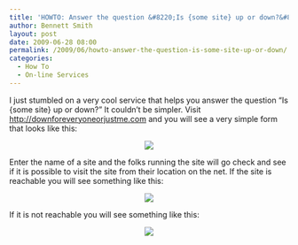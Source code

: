 ```yaml
---
title: 'HOWTO: Answer the question &#8220;Is {some site} up or down?&#8221;'
author: Bennett Smith
layout: post
date: 2009-06-28 08:00
permalink: /2009/06/howto-answer-the-question-is-some-site-up-or-down/
categories:
  - How To
  - On-line Services
---
```

I just stumbled on a very cool service that helps you answer the question “Is {some site} up or down?” It couldn’t be simpler. Visit <http://downforeveryoneorjustme.com> and you will see a very simple form that looks like this: 

<div style="text-align:center;">
  <img src="http://wp-media.s3.amazonaws.com/screenshots/downforeveryone-1.jpg" />
</div>

Enter the name of a site and the folks running the site will go check and see if it is possible to visit the site from their location on the net. If the site is reachable you will see something like this: 

<div style="text-align:center;">
  <img src="http://wp-media.s3.amazonaws.com/screenshots/downforeveryone-2.jpg" />
</div>

If it is not reachable you will see something like this: 

<div style="text-align:center;">
  <img src="http://wp-media.s3.amazonaws.com/screenshots/downforeveryone-3.jpg" />
</div>

